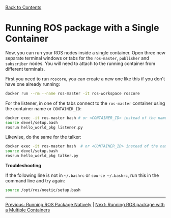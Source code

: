 [Back to Contents](../README.md)

# Running ROS package with a Single Container

Now, you can run your ROS nodes inside a single container. Open three new separate terminal windows or tabs for the `ros-master`, `publisher` and `subscriber` nodes. You will need to attach to the running container from different terminals.

First you need to run `roscore`, you can create a new one like this if you don't have one already running:

```bash
docker run --rm --name ros-master -it ros-workspace roscore
```

For the listener, in one of the tabs connect to the `ros-master` container using the container name or `CONTAINER_ID`:

```bash
docker exec -it ros-master bash # or <CONTAINER_ID> instead of the name
source devel/setup.bash
rosrun hello_world_pkg listener.py
```

Likewise, do the same for the talker: 

```bash
docker exec -it ros-master bash  # or <CONTAINER_ID> instead of the name
source devel/setup.bash
rosrun hello_world_pkg talker.py
```

**Troubleshooting**

If the following line is not in `~/.bashrc` or `source ~/.bashrc`, run this in the command line and try again:

```bash
source /opt/ros/noetic/setup.bash
```

---

[Previous: Running ROS Package Natively](./03_Running_ROS_Package_Natively.md) | [Next: Running ROS package with a Multiple Containers](./05_Runnning_ROS_Package_Multiple_Containers.md)